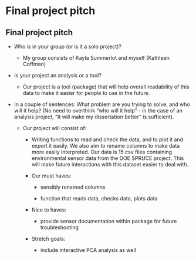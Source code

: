 # Final project pitch

## Final project pitch

- Who is in your group (or is it a solo project)?

  - My group consists of Kayla Summerlot and myself (Kathleen Coffman)

- Is your project an analysis or a tool?

  - Our project is a tool (package) that will help overall readability
    of this data to make it easier for people to use in the future.

- In a couple of sentences: What problem are you trying to solve, and
  who will it help? (No need to overthink “who will it help” - in the
  case of an analysis project, “It will make my dissertation better” is
  sufficient).

  - Our project will consist of:


      -   Writing functions to read and check the data, and to plot it and export it easily. We also aim to rename columns to make data more easily interpreted. Our data is 15 csv files containing environmental sensor data from the DOE SPRUCE project. This will make future interactions with this dataset easier to deal with.

      -   Our must haves:

          -   sensibly renamed columns

          -   function that reads data, checks data, plots data

      -   Nice to haves:

          -   provide sensor documentation within package for future troubleshooting

      -   Stretch goals:

          -   include interactive PCA analysis as well

